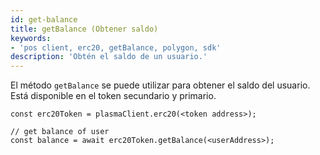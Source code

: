 ```yaml
---
id: get-balance
title: getBalance (Obtener saldo)
keywords:
- 'pos client, erc20, getBalance, polygon, sdk'
description: 'Obtén el saldo de un usuario.'
---
```


El método `getBalance` se puede utilizar para obtener el saldo del usuario. Está disponible en el token secundario y primario.

```
const erc20Token = plasmaClient.erc20(<token address>);

// get balance of user
const balance = await erc20Token.getBalance(<userAddress>);
```
